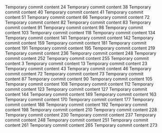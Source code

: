 Temporary commit content 24
Temporary commit content 38
Temporary commit content 40
Temporary commit content 41
Temporary commit content 51
Temporary commit content 66
Temporary commit content 72
Temporary commit content 82
Temporary commit content 83
Temporary commit content 91
Temporary commit content 98
Temporary commit content 103
Temporary commit content 118
Temporary commit content 134
Temporary commit content 141
Temporary commit content 142
Temporary commit content 159
Temporary commit content 181
Temporary commit content 191
Temporary commit content 195
Temporary commit content 219
Temporary commit content 236
Temporary commit content 248
Temporary commit content 252
Temporary commit content 255
Temporary commit content 3
Temporary commit content 13
Temporary commit content 23
Temporary commit content 43
Temporary commit content 46
Temporary commit content 72
Temporary commit content 73
Temporary commit content 87
Temporary commit content 90
Temporary commit content 105
Temporary commit content 108
Temporary commit content 112
Temporary commit content 123
Temporary commit content 127
Temporary commit content 144
Temporary commit content 149
Temporary commit content 163
Temporary commit content 170
Temporary commit content 177
Temporary commit content 188
Temporary commit content 192
Temporary commit content 198
Temporary commit content 210
Temporary commit content 228
Temporary commit content 230
Temporary commit content 237
Temporary commit content 248
Temporary commit content 251
Temporary commit content 261
Temporary commit content 265
Temporary commit content 273

